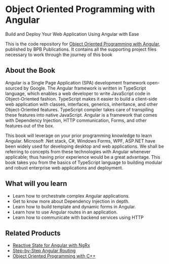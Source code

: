 # Object Oriented Programming with Angular
Build and Deploy Your Web Application Using Angular with Ease
 
This is the code repository for [Object Oriented Programming with Angular](https://bpbonline.com/products/object-oriented-programming-with-angular?_pos=1&_sid=19d81b6d7&_ss=r), published by BPB Publications. It contains all the supporting project files necessary to work through the journey of this book

## About the Book
Angular is a Single Page Application (SPA) development framework open-sourced by Google. The Angular framework is written in TypeScript language, which enables a web developer to write JavaScript code in Object-Oriented fashion. TypeScript makes it easier to build a client-side web application with classes, interfaces, generics, inheritance, and other Object-Oriented features. TypeScript compiler takes care of transpiling these features into native JavaScript. Angular is a framework that comes with Dependency Injection, HTTP communication, Forms, and other features out of the box. 

This book will leverage on your prior programming knowledge to learn Angular. Microsoft .Net stack, C#, Windows Forms, WPF, ASP.NET have been widely used for developing desktop and web applications. We shall be referring to concepts from these technologies with Angular whenever applicable; thus having prior experience would be a great advantage. This book takes you from the basics of TypeScript language to building modular and robust enterprise web applications and deployment.

## What will you learn
* Learn how to orchestrate complex Angular applications.
* Get to know more about Dependency Injection in depth.
* Learn how to build template and dynamic forms in Angular.
* Learn how to use Angular routes in an application.
* Learn how to communicate with backend services using HTTP

## Related Products

* [Reactive State for Angular with NgRx](https://bpbonline.com/products/reactive-state-for-angular-with-ngrx?_pos=6&_sid=288d4ec61&_ss=r)
* [Step-by-Step Angular Routing](https://bpbonline.com/products/704654?_pos=8&_sid=288d4ec61&_ss=r)
* [Object Oriented Programming with C++](https://bpbonline.com/products/object-oriented-programming-with-c-by-david-parsons?_pos=30&_sid=ea8d0b9c6&_ss=r)
